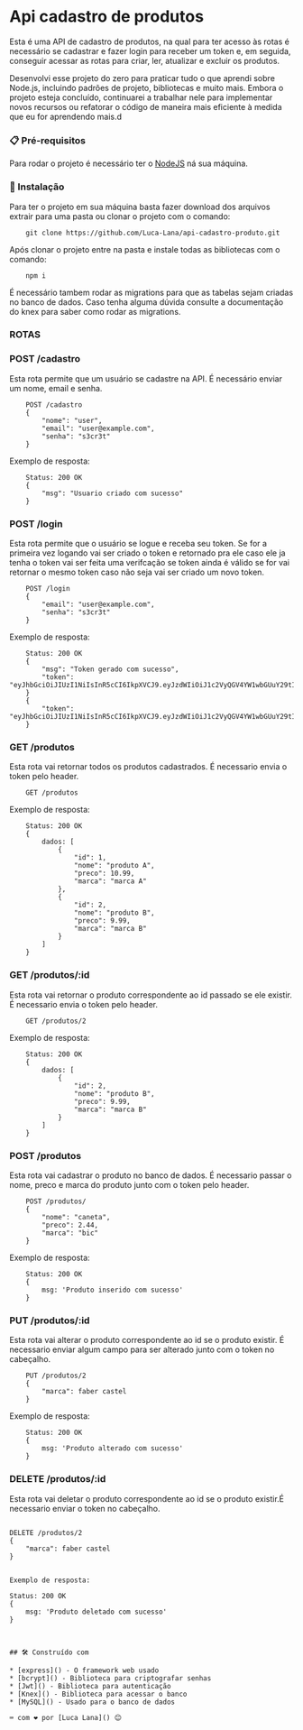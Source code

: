 # Api cadastro de produtos

Esta é uma API de cadastro de produtos, na qual para ter acesso às rotas é necessário se cadastrar e fazer login para receber um token e, em seguida, conseguir acessar as rotas para criar, ler, atualizar e excluir os produtos.

Desenvolvi esse projeto do zero para praticar tudo o que aprendi sobre Node.js, incluindo padrões de projeto, bibliotecas e muito mais. Embora o projeto esteja concluído, continuarei a trabalhar nele para implementar novos recursos ou refatorar o código de maneira mais eficiente à medida que eu for aprendendo mais.d
	
### 📋 Pré-requisitos

Para rodar o projeto é necessário ter o [NodeJS](https://nodejs.org/en/download) ná sua máquina.

### 🔧 Instalação

Para ter o projeto em sua máquina basta fazer download dos arquivos extrair para uma pasta ou clonar o projeto com o comando:

```shell
	git clone https://github.com/Luca-Lana/api-cadastro-produto.git
```

Após clonar o projeto entre na pasta e instale todas as bibliotecas com o comando:

```shell
	npm i
```

É necessário tambem rodar as migrations para que as tabelas sejam criadas no banco de dados. Caso tenha alguma dúvida consulte a documentação do knex para saber como rodar as migrations.

### ROTAS

### POST /cadastro
Esta rota permite que um usuário se cadastre na API. É necessário enviar um nome, email e senha.

```
	POST /cadastro
	{	
		"nome": "user",
	    "email": "user@example.com",
	    "senha": "s3cr3t"
	}

```

Exemplo de resposta: 

```
	Status: 200 OK
	{
		"msg": "Usuario criado com sucesso"
	}
```

### POST /login
Esta rota permite que o usuário se logue e receba seu token. Se for a primeira vez logando vai ser criado o token e retornado pra ele caso ele ja tenha o token vai ser feita uma verifcação se token ainda é válido se for vai retornar o mesmo token caso não seja vai ser criado um novo token.

```
	POST /login
	{	
	    "email": "user@example.com",
	    "senha": "s3cr3t"
	}

```

Exemplo de resposta: 

```
	Status: 200 OK
	{
		"msg": "Token gerado com sucesso",
		"token": "eyJhbGciOiJIUzI1NiIsInR5cCI6IkpXVCJ9.eyJzdWIiOiJ1c2VyQGV4YW1wbGUuY29tIiwiaWF0IjoxNTE2MjM5MDIyfQ.SflKxwRJSMeKKF2QT4fwpMeJf36POk6yJV_adQssw5c"
	}
	{
		"token": "eyJhbGciOiJIUzI1NiIsInR5cCI6IkpXVCJ9.eyJzdWIiOiJ1c2VyQGV4YW1wbGUuY29tIiwiaWF0IjoxNTE2MjM5MDIyfQ.SflKxwRJSMeKKF2QT4fwpMeJf36POk6yJV_adQssw5c"
	}
```

### GET /produtos
Esta rota vai retornar todos os produtos cadastrados. É necessario envia o token pelo header.

```
	GET /produtos
```

Exemplo de resposta: 

```
	Status: 200 OK
	{
		dados: [
		    {
		        "id": 1,
		        "nome": "produto A",
		        "preco": 10.99,
		        "marca": "marca A"
		    },
		    {
		        "id": 2,
		        "nome": "produto B",
		        "preco": 9.99,
		        "marca": "marca B"
		    }
		]
	}
```

### GET /produtos/:id
Esta rota vai retornar o produto correspondente ao id passado se ele existir. É necessario envia o token pelo header.

```
	GET /produtos/2
```

Exemplo de resposta: 

```
	Status: 200 OK
	{
		dados: [
		    {
		        "id": 2,
		        "nome": "produto B",
		        "preco": 9.99,
		        "marca": "marca B"
		    }
		]
	}
```

### POST /produtos
Esta rota vai cadastrar o produto no banco de dados. É necessario passar o nome, preco e marca do produto junto com o token pelo header.
```
	POST /produtos/
	{	
		"nome": "caneta",
	    "preco": 2.44,
	    "marca": "bic"
	}
```

Exemplo de resposta: 

```
	Status: 200 OK
	{
		msg: 'Produto inserido com sucesso'
	}
```

### PUT /produtos/:id
Esta rota vai alterar o produto correspondente ao id se o produto existir. É necessario enviar algum campo para ser alterado junto com o token no cabeçalho.
```
	PUT /produtos/2
	{	
	    "marca": faber castel
	}
```

Exemplo de resposta: 

```
	Status: 200 OK
	{
		msg: 'Produto alterado com sucesso'
	}
```

### DELETE /produtos/:id
Esta rota vai deletar o produto correspondente ao id se o produto existir.É necessario enviar o token no cabeçalho.
```
```
	DELETE /produtos/2
	{	
	    "marca": faber castel
	}
```

Exemplo de resposta: 

```
	Status: 200 OK
	{
		msg: 'Produto deletado com sucesso'
	}
```


## 🛠️ Construído com

* [express]() - O framework web usado
* [bcrypt]() - Biblioteca para criptografar senhas
* [Jwt]() - Biblioteca para autenticação
* [Knex]() - Biblioteca para acessar o banco
* [MySQL]() - Usado para o banco de dados

⌨️ com ❤️ por [Luca Lana]() 😊